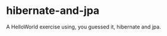 hibernate-and-jpa
=================

A HelloWorld exercise using, you guessed it, hibernate and jpa.
